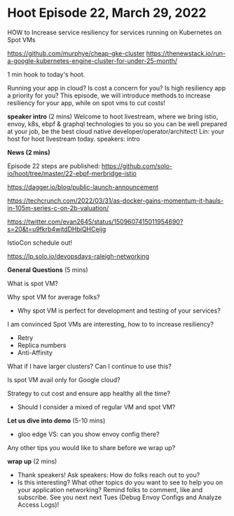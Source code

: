 # Hoot Episode 22, March 29, 2022
HOW to Increase service resiliency for services running on Kubernetes on Spot VMs

https://github.com/murphye/cheap-gke-cluster
https://thenewstack.io/run-a-google-kubernetes-engine-cluster-for-under-25-month/

1 min hook to today's hoot.

Running your app in cloud? Is cost a concern for you? Is high resiliency app a priority for you? This episode, we will introduce methods to increase resiliency for your app, while on spot vms to cut costs!

**speaker intro** (2 mins)
Welcome to hoot livestream, where we bring istio, envoy, k8s, ebpf & graphql technologies to you so you can be well prepared at your job, be the best cloud native developer/operator/architect!
Lin: your host for hoot livestream today.
speakers: intro

**News (2 mins)**

Episode 22 steps are published: https://github.com/solo-io/hoot/tree/master/22-ebpf-merbridge-istio

https://dagger.io/blog/public-launch-announcement

https://techcrunch.com/2022/03/31/as-docker-gains-momentum-it-hauls-in-105m-series-c-on-2b-valuation/

https://twitter.com/evan2645/status/1509607415011954690?s=20&t=u9fkrb4wjtdDHbiQHCeijg

IstioCon schedule out!

https://lp.solo.io/devopsdays-raleigh-networking

**General Questions** (5 mins)

What is spot VM?

Why spot VM for average folks?
- Why spot VM is perfect for development and testing of your services?

I am convinced Spot VMs are interesting, how to
to increase resiliency?
- Retry
- Replica numbers
- Anti-Affinity

What if I have larger clusters? Can I continue to use this?

Is spot VM avail only for Google cloud?

Strategy to cut cost and ensure app healthy all the time?
- Should I consider a mixed of regular VM and spot VM?

**Let us dive into  demo** (5-10 mins)

- gloo edge VS: can you show envoy config there?


Any other tips you would like to share before we wrap up?

**wrap up** (2 mins)
- Thank speakers! Ask speakers: How do folks reach out to you?
- Is this interesting? What other topics do you want to see to help you on your application networking? Remind folks to comment, like and subscribe. See you next next Tues (Debug Envoy Configs and Analyze Access Logs)!
